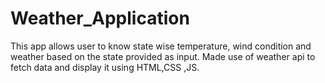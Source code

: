 # Weather_Application
This app allows user to know state wise temperature, wind condition and weather based on the state provided as input. Made use of weather api to fetch data and display it using HTML,CSS ,JS.
